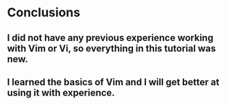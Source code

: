 # Conclusions

## I did not have any previous experience working with Vim or Vi, so everything in this tutorial was new.

## I learned the basics of Vim and I will get better at using it with experience.
